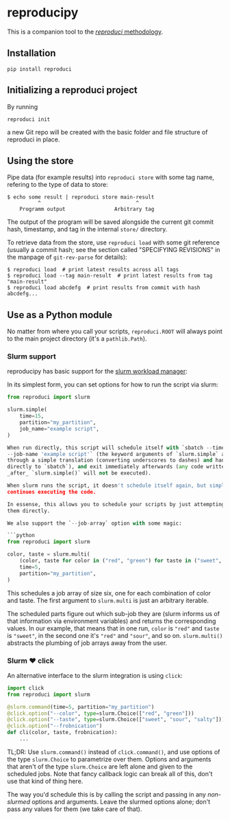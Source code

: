 # reproducipy

This is a companion tool to the [*reproduci* methodology](https://github.com/gastrovec/reproduci).


## Installation

```
pip install reproduci
```

## Initializing a reproduci project

By running

```
reproduci init
```

a new Git repo will be created with the basic folder and file structure of
reproduci in place.

## Using the store

Pipe data (for example results) into `reproduci store` with some tag name,
refering to the type of data to store:

```
$ echo some result | reproduci store main-result
          ^                               ^
    Programm output                Arbitrary tag
```

The output of the program will be saved alongside the current git commit hash,
timestamp, and tag in the internal `store/` directory.


To retrieve data from the store, use `reproduci load` with some git reference
(usually a commit hash; see the section called "SPECIFYING REVISIONS" in the
manpage of `git-rev-parse` for details):

```
$ reproduci load  # print latest results across all tags
$ reproduci load --tag main-result  # print latest results from tag "main-result"
$ reproduci load abcdefg  # print results from commit with hash abcdefg...
```

## Use as a Python module

No matter from where you call your scripts, `reproduci.ROOT` will always point
to the main project directory (it's a `pathlib.Path`).

### Slurm support

reproducipy has basic support for the [slurm workload manager](https://slurm.schedmd.com/):

In its simplest form, you can set options for how to run the script via slurm:

```python
from reproduci import slurm

slurm.simple(
    time=15,
    partition="my_partition",
    job_name="example script",
)

When run directly, this script will schedule itself with `sbatch --time 15
--job-name 'example script'` (the keyword arguments of `slurm.simple` are run
through a simple translation (converting underscores to dashes) and handed
directly to `sbatch`), and exit immediately afterwards (any code written
_after_ `slurm.simple()` will not be executed).

When slurm runs the script, it doesn't schedule itself again, but simply
continues executing the code.

In essense, this allows you to schedule your scripts by just attempting to run
them directly.

We also support the `--job-array` option with some magic:

```python
from reproduci import slurm

color, taste = slurm.multi(
    (color, taste for color in ("red", "green") for taste in ("sweet", "sour", "salty")),
    time=5,
    partition="my_partition",
)
```

This schedules a job array of size six, one for each combination of color and
taste. The first argument to `slurm.multi` is just an arbitrary iterable.

The scheduled parts figure out which sub-job they are (slurm informs us of that
information via environment variables) and returns the corresponding values. In
our example, that means that in one run, `color` is `"red"` and `taste` is
`"sweet"`, in the second one it's `"red"` and `"sour"`, and so on.
`slurm.multi()` abstracts the plumbing of job arrays away from the user.

### Slurm ❤️ click

An alternative interface to the slurm integration is using `click`:

```python
import click
from reproduci import slurm

@slurm.command(time=5, partition="my_partition")
@click.option("--color", type=slurm.Choice(["red", "green"]))
@click.option("--taste", type=slurm.Choice(["sweet", "sour", "salty"]))
@click.option("--frobnication")
def cli(color, taste, frobnication):
    ...
```

TL;DR: Use `slurm.command()` instead of `click.command()`, and use options of
the type `slurm.Choice` to parametrize over them. Options and arguments that
aren't of the type `slurm.Choice` are left alone and given to the scheduled
jobs. Note that fancy callback logic can break all of this, don't use that kind
of thing here.

The way you'd schedule this is by calling the script and passing in any
*non-slurmed* options and arguments. Leave the slurmed options alone; don't
pass any values for them (we take care of that).

